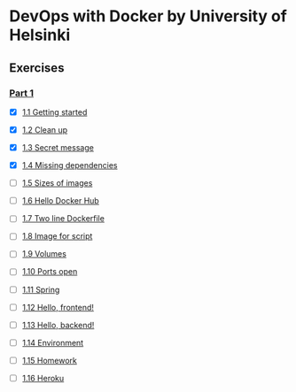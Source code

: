 # DevOps with Docker by University of Helsinki

## Exercises

### [Part 1](https://github.com/MikaelTornwall/devops_with_docker/tree/main/Part_1)

- [x] [1.1 Getting started](https://github.com/MikaelTornwall/devops_with_docker/blob/main/Part_1/1_1_getting_started.txt)

- [x] [1.2 Clean up](https://github.com/MikaelTornwall/devops_with_docker/blob/main/Part_1/1_2_clean_up.txt)

- [x] [1.3 Secret message](https://github.com/MikaelTornwall/devops_with_docker/blob/main/Part_1/1_3_secret_message.txt)

- [x] [1.4 Missing dependencies](https://github.com/MikaelTornwall/devops_with_docker/blob/main/Part_1/1_4_missing_dependencies.txt)

- [ ] [1.5 Sizes of images]()

- [ ] [1.6 Hello Docker Hub]()

- [ ] [1.7 Two line Dockerfile]()

- [ ] [1.8 Image for script]()

- [ ] [1.9 Volumes]()

- [ ] [1.10 Ports open]()

- [ ] [1.11 Spring]()

- [ ] [1.12 Hello, frontend!]()

- [ ] [1.13 Hello, backend!]()

- [ ] [1.14 Environment]()

- [ ] [1.15 Homework]()

- [ ] [1.16 Heroku]()
